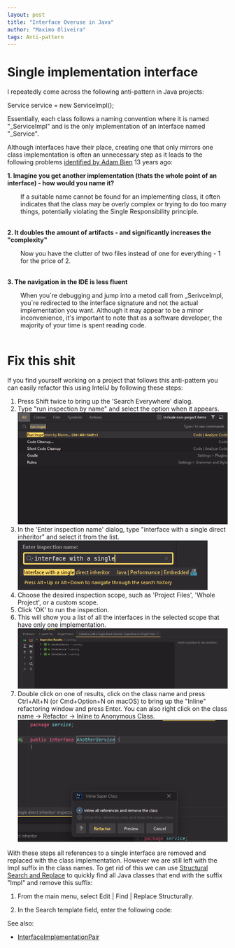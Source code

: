```yaml
---
layout: post
title: "Interface Overuse in Java"
author: "Maximo Oliveira"
tags: Anti-pattern
---
```


# Single implementation interface

I repeatedly come across the following anti-pattern in Java projects:

Service service = new ServiceImpl();

Essentially, each class follows a naming convention where it is named "_ServiceImpl" and is the only implementation of an interface named "_Service".


Although interfaces have their place, creating one that only mirrors one class implementation is often an unnecessary step as it leads to the following problems [identified by Adam Bien](https://www.adam-bien.com/roller/abien/entry/service_s_new_serviceimpl_why) 13 years ago:


**1. Imagine you get another implementation (thats the whole point of an interface) - how would you name it?**

<div style="padding-left: 30px;">
If a suitable name cannot be found for an implementing class, it often indicates that the class may be overly complex or trying to do too many things, potentially violating the Single Responsibility principle.
</div>
<br>

**2. It doubles the amount of artifacts - and significantly increases the "complexity"**
<div style="padding-left: 30px;">
Now you have the clutter of two files instead of one for everything - 1 for the price of 2.
</div>
<br>

**3. The navigation in the IDE is less fluent**

<div style="padding-left: 30px;">
When you´re debugging and jump into a metod call from _SerivceImpl, you´re redirected to the interface signature and not the actual implementation you want. Although it may appear to be a minor inconvenience, it's important to note that as a software developer, the majority of your time is spent reading code.
</div>
<br>


# Fix this shit

If you find yourself working on a project that follows this anti-pattern
you can easily refactor this using InteliJ by following these steps:

1. Press Shift twice to bring up the 'Search Everywhere' dialog.
2. Type "run inspection by name" and select the option when it appears.
![inspection](../assets/single-implementation-interface\step2.png "run inspection by name")
3. In the 'Enter inspection name' dialog, type "interface with a single direct inheritor" and select it from the list.
![single direct inheritor](../assets/single-implementation-interface\step3.png "interface with a single direct inheritor")
4. Choose the desired inspection scope, such as 'Project Files', 'Whole Project', or a custom scope.
5. Click 'OK' to run the inspection. 
6. This will show you a list of all the interfaces in the selected scope that have only one implementation.
![one-implementation](../assets/single-implementation-interface\step6.png "interface that have only one implementation")
7. Double click on one of results, click on the class name and press Ctrl+Alt+N (or Cmd+Option+N on macOS) to bring up the "Inline" refactoring window and press Enter. You can also right click on the class name -> Refactor -> Inline to Anonymous Class.
![inline-references](../assets/single-implementation-interface\step7.png "Inline all references")

With these steps all references to a single interface are removed and replaced with the class implementation. However we are still left with the Impl suffix in the class names. To get rid of this we can use [Structural Search and Replace](https://www.jetbrains.com/help/idea/structural-search-and-replace.html) to quickly find all Java classes that end with the suffix "Impl" and remove this suffix:

1. From the main menu, select Edit | Find | Replace Structurally.

2. In the Search template field, enter the following code:

See also:

* [InterfaceImplementationPair](https://martinfowler.com/bliki/InterfaceImplementationPair.html)
